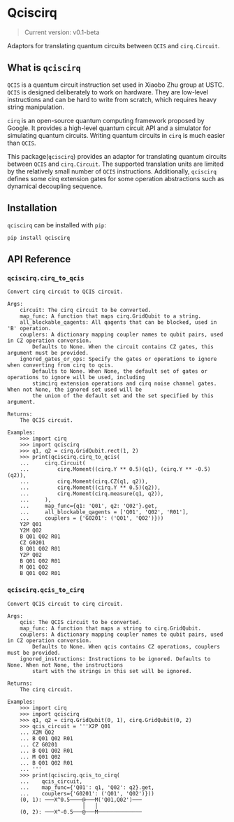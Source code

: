 # Qciscirq

> Current version: v0.1-beta

Adaptors for translating quantum circuits between `QCIS` and `cirq.Circuit`.

## What is `qciscirq`

`QCIS` is a quantum circuit instruction set used in
Xiaobo Zhu group at USTC. `QCIS` is designed deliberately to work on 
hardware. They are low-level instructions and can be hard to write from
scratch, which requires heavy string manipulation.

`cirq` is an open-source quantum computing framework proposed by Google. It provides
a high-level quantum circuit API and a simulator for simulating quantum circuits. Writing
quantum circuits in `cirq` is much easier than `QCIS`.

This package(`qciscirq`) provides an adaptor for translating quantum circuits between `QCIS` and
`cirq.Circuit`. The supported translation units are limited by the relatively small number of
`QCIS` instructions. Additionally, `qciscirq` defines some cirq extension gates for some operation
abstractions such as dynamical decoupling sequence.

## Installation

`qciscirq` can be installed with `pip`:
```shell
pip install qciscirq
```

## API Reference

### `qciscirq.cirq_to_qcis`

```
Convert cirq circuit to QCIS circuit.

Args:
    circuit: The cirq circuit to be converted.
    map_func: A function that maps cirq.GridQubit to a string.
    all_blockable_qagents: All qagents that can be blocked, used in 'B' operation.
    couplers: A dictionary mapping coupler names to qubit pairs, used in CZ operation conversion.
        Defaults to None. When the circuit contains CZ gates, this argument must be provided.
    ignored_gates_or_ops: Specify the gates or operations to ignore when converting from cirq to qcis.
        Defaults to None. When None, the default set of gates or operations to ignore will be used, including
        stimcirq extension operations and cirq noise channel gates. When not None, the ignored set used will be
        the union of the default set and the set specified by this argument.

Returns:
    The QCIS circuit.

Examples:
    >>> import cirq
    >>> import qciscirq
    >>> q1, q2 = cirq.GridQubit.rect(1, 2)
    >>> print(qciscirq.cirq_to_qcis(
    ...     cirq.Circuit(
    ...         cirq.Moment((cirq.Y ** 0.5)(q1), (cirq.Y ** -0.5)(q2)),
    ...         cirq.Moment(cirq.CZ(q1, q2)),
    ...         cirq.Moment((cirq.Y ** 0.5)(q2)),
    ...         cirq.Moment(cirq.measure(q1, q2)),
    ...     ),
    ...     map_func={q1: 'Q01', q2: 'Q02'}.get,
    ...     all_blockable_qagents = ['Q01', 'Q02', 'R01'],
    ...     couplers = {'G0201': ('Q01', 'Q02')}))
    Y2P Q01
    Y2M Q02
    B Q01 Q02 R01
    CZ G0201
    B Q01 Q02 R01
    Y2P Q02
    B Q01 Q02 R01
    M Q01 Q02
    B Q01 Q02 R01
```

### `qciscirq.qcis_to_cirq`

```
Convert QCIS circuit to cirq circuit.

Args:
    qcis: The QCIS circuit to be converted.
    map_func: A function that maps a string to cirq.GridQubit.
    couplers: A dictionary mapping coupler names to qubit pairs, used in CZ operation conversion.
        Defaults to None. When qcis contains CZ operations, couplers must be provided.
    ignored_instructions: Instructions to be ignored. Defaults to None. When not None, the instructions
        start with the strings in this set will be ignored.

Returns:
    The cirq circuit.

Examples:
    >>> import cirq
    >>> import qciscirq
    >>> q1, q2 = cirq.GridQubit(0, 1), cirq.GridQubit(0, 2)
    >>> qcis_circuit = '''X2P Q01
    ... X2M Q02
    ... B Q01 Q02 R01
    ... CZ G0201
    ... B Q01 Q02 R01
    ... M Q01 Q02
    ... B Q01 Q02 R01
    ... '''
    >>> print(qciscirq.qcis_to_cirq(
    ...    qcis_circuit,
    ...    map_func={'Q01': q1, 'Q02': q2}.get,
    ...    couplers={'G0201': ('Q01', 'Q02')}))
    (0, 1): ───X^0.5────@───M('Q01,Q02')───
                        │   │
    (0, 2): ───X^-0.5───@───M──────────────
```
